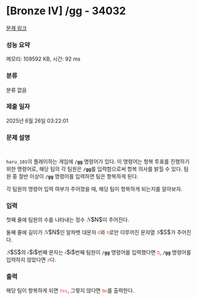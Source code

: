 # [Bronze IV] /gg - 34032 

[문제 링크](https://www.acmicpc.net/problem/34032) 

### 성능 요약

메모리: 109592 KB, 시간: 92 ms

### 분류

분류 없음

### 제출 일자

2025년 6월 26일 03:22:01

### 문제 설명

<h5 style="text-align: center;"><img alt="" src=""></h5>

<p><code>haru_101</code>이 플레이하는 게임에 <strong><code>/gg</code></strong> 명령어가 있다. 이 명령어는 항복 투표를 진행하기 위한 명령어로, 해당 팀의 각 팀원은 <strong><code>/gg</code></strong>를 입력함으로써 항복 의사를 밝힐 수 있다. 팀원 중 절반 이상이 <strong><code>/gg</code></strong> 명령어를 입력하면 팀은 항복하게 된다.</p>

<p>각 팀원의 명령어 입력 여부가 주어졌을 때, 해당 팀이 항복하게 되는지를 알아보자.</p>

### 입력 

 <p>첫째 줄에 팀원의 수를 나타내는 정수 <mjx-container class="MathJax" jax="CHTML" style="font-size: 109%; position: relative;"><mjx-math class="MJX-TEX" aria-hidden="true"><mjx-mi class="mjx-i"><mjx-c class="mjx-c1D441 TEX-I"></mjx-c></mjx-mi></mjx-math><mjx-assistive-mml unselectable="on" display="inline"><math xmlns="http://www.w3.org/1998/Math/MathML"><mi>N</mi></math></mjx-assistive-mml><span aria-hidden="true" class="no-mathjax mjx-copytext">$N$</span></mjx-container>이 주어진다.</p>

<p>둘째 줄에 길이가 <mjx-container class="MathJax" jax="CHTML" style="font-size: 109%; position: relative;"><mjx-math class="MJX-TEX" aria-hidden="true"><mjx-mi class="mjx-i"><mjx-c class="mjx-c1D441 TEX-I"></mjx-c></mjx-mi></mjx-math><mjx-assistive-mml unselectable="on" display="inline"><math xmlns="http://www.w3.org/1998/Math/MathML"><mi>N</mi></math></mjx-assistive-mml><span aria-hidden="true" class="no-mathjax mjx-copytext">$N$</span></mjx-container>인 알파벳 대문자 <code><span style="color:#e74c3c;">O</span></code>와 <code><span style="color:#e74c3c;">X</span></code>로만 이루어진 문자열 <mjx-container class="MathJax" jax="CHTML" style="font-size: 109%; position: relative;"><mjx-math class="MJX-TEX" aria-hidden="true"><mjx-mi class="mjx-i"><mjx-c class="mjx-c1D446 TEX-I"></mjx-c></mjx-mi></mjx-math><mjx-assistive-mml unselectable="on" display="inline"><math xmlns="http://www.w3.org/1998/Math/MathML"><mi>S</mi></math></mjx-assistive-mml><span aria-hidden="true" class="no-mathjax mjx-copytext">$S$</span></mjx-container>가 주어진다.</p>

<p><mjx-container class="MathJax" jax="CHTML" style="font-size: 109%; position: relative;"> <mjx-math class="MJX-TEX" aria-hidden="true"><mjx-mi class="mjx-i"><mjx-c class="mjx-c1D446 TEX-I"></mjx-c></mjx-mi></mjx-math><mjx-assistive-mml unselectable="on" display="inline"><math xmlns="http://www.w3.org/1998/Math/MathML"><mi>S</mi></math></mjx-assistive-mml><span aria-hidden="true" class="no-mathjax mjx-copytext">$S$</span></mjx-container>의 <mjx-container class="MathJax" jax="CHTML" style="font-size: 109%; position: relative;"><mjx-math class="MJX-TEX" aria-hidden="true"><mjx-mi class="mjx-i"><mjx-c class="mjx-c1D456 TEX-I"></mjx-c></mjx-mi></mjx-math><mjx-assistive-mml unselectable="on" display="inline"><math xmlns="http://www.w3.org/1998/Math/MathML"><mi>i</mi></math></mjx-assistive-mml><span aria-hidden="true" class="no-mathjax mjx-copytext">$i$</span></mjx-container>번째 문자는 <mjx-container class="MathJax" jax="CHTML" style="font-size: 109%; position: relative;"><mjx-math class="MJX-TEX" aria-hidden="true"><mjx-mi class="mjx-i"><mjx-c class="mjx-c1D456 TEX-I"></mjx-c></mjx-mi></mjx-math><mjx-assistive-mml unselectable="on" display="inline"><math xmlns="http://www.w3.org/1998/Math/MathML"><mi>i</mi></math></mjx-assistive-mml><span aria-hidden="true" class="no-mathjax mjx-copytext">$i$</span></mjx-container>번째 팀원이 <strong><code>/gg</code></strong> 명령어를 입력했다면 <code><span style="color:#e74c3c;">O</span></code>, <strong><code>/gg</code></strong> 명령어를 입력하지 않았다면 <code><span style="color:#e74c3c;">X</span></code>다.</p>

### 출력 

 <p>해당 팀이 항복하게 되면 <code><span style="color:#e74c3c;">Yes</span></code>, 그렇지 않다면 <code><span style="color:#e74c3c;">No</span></code>를 출력한다.</p>

